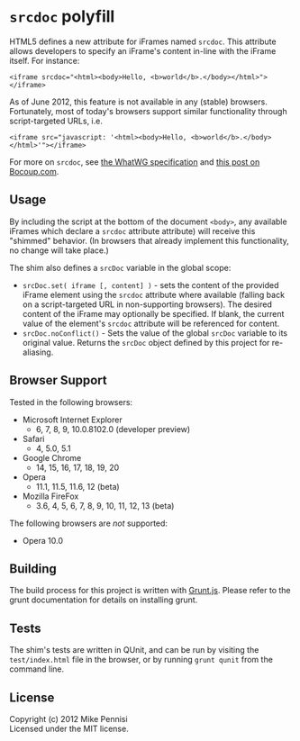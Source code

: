 # `srcdoc` polyfill

HTML5 defines a new attribute for iFrames named	`srcdoc`. This attribute allows
developers to specify an iFrame's content in-line with the iFrame itself. For
instance:

	<iframe srcdoc="<html><body>Hello, <b>world</b>.</body></html>"></iframe>

As of June 2012, this feature is not available in any (stable) browsers.
Fortunately, most of today's browsers support similar functionality through
script-targeted URLs, i.e.

	<iframe src="javascript: '<html><body>Hello, <b>world</b>.</body></html>'"></iframe>

For more on `srcdoc`, see [the WhatWG specification](http://www.whatwg.org/specs/web-apps/current-work/multipage/the-iframe-element.html#attr-iframe-srcdoc) and [this post on
Bocoup.com](http://weblog.bocoup.com/third-party-javascript-development-future/).

## Usage

By including the script at the bottom of the document `<body>`, any available
iFrames which declare a `srcdoc` attribute attribute) will receive this
"shimmed" behavior. (In browsers that already implement this functionality, no
change will take place.)

The shim also defines a `srcDoc` variable in the global scope:

* `srcDoc.set( iframe [, content] )` - sets the content of the provided iFrame
  element using the `srcdoc` attribute where available (falling back on a
  script-targeted URL in non-supporting browsers). The desired content of the
  iFrame may optionally be specified. If blank, the current value of the
  element's `srcdoc` attribute will be referenced for content.
* `srcDoc.noConflict()` - Sets the value of the global `srcDoc` variable to its
  original value. Returns the `srcDoc` object defined by this project for
  re-aliasing.

## Browser Support

Tested in the following browsers:

* Microsoft Internet Explorer
  * 6, 7, 8, 9, 10.0.8102.0 (developer preview)
* Safari
  * 4, 5.0, 5.1
* Google Chrome
  * 14, 15, 16, 17, 18, 19, 20
* Opera
  * 11.1, 11.5, 11.6, 12 (beta)
* Mozilla FireFox
  * 3.6, 4, 5, 6, 7, 8, 9, 10, 11, 12, 13 (beta)

The following browsers are *not* supported:

* Opera 10.0

## Building

The build process for this project is written with
[Grunt.js](http://gruntjs.com). Please refer to the grunt documentation for
details on installing grunt.

## Tests

The shim's tests are written in QUnit, and can be run by visiting the
`test/index.html` file in the browser, or by running `grunt qunit` from the
command line.

## License

Copyright (c) 2012 Mike Pennisi  
Licensed under the MIT license.
